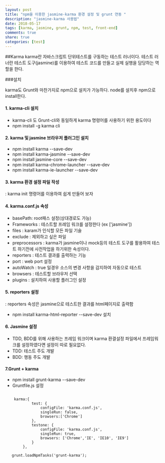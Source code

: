 ```yaml
---
layout: post
title: "npm을 이용한 jasmine-karma 환경 설정 및 grunt 연동 "
description: "jasmine-karma 사용법"
date: 2018-05-17
tags: [karma, jasmine, grunt, npm, test, front-end]
comments: true
share: true
categories: [test]
---
```

##Karma
karma란 자바스크립트 단위테스트를 구동하는 테스트 러너이다.
테스트 러너란 테스트 도구(jasmine)를 이용하여 테스트 코드를 만들고 실제 실행을 담당하는 역할을 한다.



###설치

karma도 Grunt와 마찬가지로 npm으로 설치가 가능하다. node를 설치후 npm으로 install한다.

#### 1. karma-cli 설치

* karma-cli 도 Grunt-cli와 동일하게 karma 명령어를 사용하기 위한 용도이다
* npm install -g karma cli

#### 2. karma 및 jasmine 브라우저 플러그인 설치

* npm install karma --save-dev
* npm install karma-jasmine --save-dev
* npm install jasmine-core --save-dev
* npm install karma-chrome-launcher --save-dev
* npm install karma-ie-launcher --save-dev

#### 3. karma 환경 설정 파일 작성
: karma init 명령어를 이용하여 쉽게 만들어 보자

#### 4. karma.conf.js 속성

* basePath: root패스 설정(상대경로도 가능)
* Frameworks : 테스트할 프레임 워크를 설정한다 (ex ['jasmine'])
* files : karam가 인식할 모든 파일 기술
* exclude : 제외하고 싶은 파일
* preprocessors : karma가 jasmine이나 mock등의 테스트 도구를 활용하여 테스트 하기전에 사전작업을 하기위한 속성이다.
* reporters : 테스트 결과를 출력하는 기능
* port : web port 설정
* autoWatch : true 일경우 소스의 변경 사항을 감지하여 자동으로 테스트
* browsers : 테스트할 브라우저 선택
* plugins : 설치하여 사용할 플러그인 설정 

#### 5. reporters 설정

 : reporters 속성은 jasmine으로 테스트한 결과를 html페이지로 출력함

* npm install karma-html-reporter --save-dev 설치

#### 6. Jasmine 설정

* TDD, BDD를 위해 사용하는 프레임 워크이며 karma 환결설정 파일에서 프레임워크를 설정하였다면 설정이 따로 필요없다.
* TDD: 테스트 주도 개발
* BDD: 행동 주도 개발

#### 7.Grunt + karma

* npm install grunt-karma --save-dev
* Gruntfile.js 설정

```
 
 	karma:{
            test: {
                configFile: 'karma.conf.js',
                singleRun: false,
                browsers:['Chrome']
            },
            testone: {
                configFile: 'karma.conf.js',
                singleRun: true,
                browsers: ['Chrome','IE', 'IE10', 'IE9']
            }
        },
```

 ```
    grunt.loadNpmTasks('grunt-karma');
 ```

